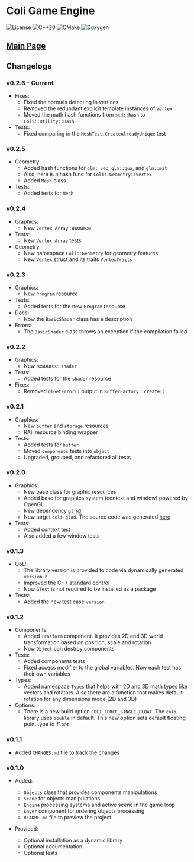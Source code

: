 # Coli Game Engine 

![License](https://img.shields.io/badge/license-MIT-blue)
![C++20](https://img.shields.io/badge/C++-20-blue)
![CMake](https://img.shields.io/badge/CMake-3.14+-blue)
![Doxygen](https://img.shields.io/badge/docs-doxygen-blue)

## [Main Page](README.md)

## Changelogs

### v0.2.6 - **Current**

- Fixes:
  - Fixed the normals detecting in vertices
  - Removed the redundant explicit template instances of `Vertex`
  - Moved the math hash functions from `std::hash` to `Coli::Utility::Hash`
- Tests:
  - Fixed comparing in the `MeshTest.CreateAlreadyUnique` test

### v0.2.5 

- Geometry:
  - Added hash functions for `glm::vec`, `glm::qua`, and `glm::mat`
  - Also, here is a hash func for `Coli::Geometry::Vertex`
  - Added `Mesh` class
- Tests:
  - Added tests for `Mesh`

### v0.2.4

- Graphics:
  - New `Vertex Array` resource
- Tests:
  - New `Vertex Array` tests
- Geometry:
  - New namespace `Coli::Geometry` for geometry features
  - New `Vertex` struct and its traits `VertexTraits`

### v0.2.3

- Graphics:
  - New `Program` resource
- Tests:
  - Added tests for the new `Program` resource
- Docs:
  - Now the `BasicShader` class has a description
- Errors:
  - The `BasicShader` class throws an exception if the compilation failed

### v0.2.2

- Graphics:
  - New resource: `shader`
- Tests:
  - Added tests for the `shader` resource
- Fixes:
  - Removed `glGetError()` output in `BufferFactory::create()`

### v0.2.1

- Graphics:
  - New `buffer` and `storage` resources
  - RAII resource binding wrapper
- Tests:
  - Added tests for `buffer`
  - Moved `components` tests into `object`
  - Upgraded, grouped, and refactored all tests

### v0.2.0

- Graphics:
  - New base class for graphic resources 
  - Added base for graphics system (context and window) powered by OpenGL
  - New dependency [`glfw3`](https://github.com/glfw/glfw)
  - New target `coli-glad`. The source code was generated [here](https://glad.dav1d.de/)
- Tests:
  - Added context test
  - Also added a few window tests

### v0.1.3

- QoL:
  - The library version is provided to code via dynamically generated `version.h`
  - Improved the C++ standard control
  - Now `GTest` is not required to be installed as a package
- Tests:
  - Added the new test case `version`

### v0.1.2

- Components:
  - Added `Trasform` component. It provides 2D and 3D world transformation based on
  position, scale and rotation
  - Now `Object` can destroy components
- Tests:
  - Added components tests
  - Fixed access modifier to the global variables. Now each test has their own 
  variables
- Types:
  - Added namespace `Types` that helps with 2D and 3D math types like vectors
  and rotators. Also there are a function that makes default rotation for any
  dimensions mode (2D and 3D)
- Options:
  - There is a new build option `COLI_FORCE_SINGLE_FLOAT`. The `coli` library
  uses `double` in default. This new option sets default floating point type
  to `float`

### v0.1.1

- Added `CHANGES.md` file to track the changes

### v0.1.0

- Added:
  - `Objects` class that provides components manipulations 
  - `Scene` for objects manipulations
  - `Engine` processing systems and active scene in the game loop
  - `Layer` component for ordering objects processing
  - `README.md` file to preview the project

- Provided:
  - Optional installation as a dynamic library
  - Optional documentation
  - Optional tests